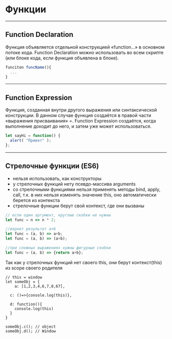 # Функции

-------------------

## Function Declaration
Функция объявляется отдельной конструкцией «function…» в основном потоке кода.
Function Declaration можно использовать во всем скрипте (или блоке кода, если функция объявлена в блоке).
```javascript
funciton funcName(){
  ...
}
```

-----------------

## Function Expression
Функция, созданная внутри другого выражения или синтаксической конструкции. В данном случае функция создаётся в правой части «выражения присваивания» =.
Function Expression создаётся, когда выполнение доходит до него, и затем уже может использоваться.
```javascript
let sayHi = function() {
  alert( "Привет" );
};
```

-----------------

## Стрелочные функции (ES6)
- нельзя использовать, как конструкторы
- у стрелочных функций нету псевдо-массива arguments
- со стрелочными функциями нельзя применять методы bind, apply, call, т.к. в них нельзя изменять значение this, оно автоматически берется из контекста
- стрелочные функции берут свой контекст, где они вызваны

```javascript
// если один аргумент, круглые скобки не нужны
let func = n => n * 2;
```

```javascript
//вернет результат a+b
let func = (a, b) => a+b; 
let func = (a, b) => (a+b);
```

```javascript
//при сложных выражениях нужны фигурные скобки
let func = (a, b) => {return a+b}; 
```

Так как у стрелочных функций нет своего this, они берут контекст(this) из scope своего родителя
```
// this = window
let someObj = {
	a: [1,2,3,4,6,7,8,67],
  
  c: ()=>{console.log(this)},
  
  d: function(){
  	console.log(this)
  }
}

someObj.c(); // object
someObj.d(); // Window
```
